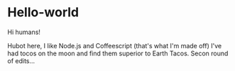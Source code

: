 Hello-world
===========

Hi humans!

Hubot here, I like Node.js and Coffeescript (that's what I'm made off)
I've had tocos on the moon and find them superior to Earth Tacos.
Secon round  of edits...
